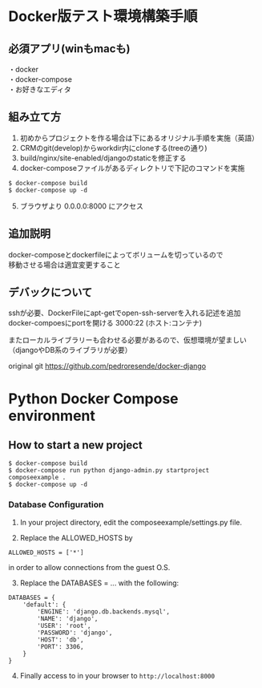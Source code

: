 
# Docker版テスト環境構築手順

## 必須アプリ(winもmacも)
・docker  
・docker-compose  
・お好きなエディタ  

## 組み立て方
1. 初めからプロジェクトを作る場合は下にあるオリジナル手順を実施（英語）
2. CRMのgit(develop)からworkdir内にcloneする(treeの通り)
3. build/nginx/site-enabled/djangoのstaticを修正する
4. docker-composeファイルがあるディレクトリで下記のコマンドを実施

```
$ docker-compose build
$ docker-compose up -d
```

5. ブラウザより 0.0.0.0:8000 にアクセス

## 追加説明
docker-composeとdockerfileによってボリュームを切っているので  
移動させる場合は適宜変更すること  

## デバックについて
sshが必要、DockerFileにapt-getでopen-ssh-serverを入れる記述を追加  
docker-compoesにportを開ける 3000:22 (ホスト:コンテナ)  

またローカルライブラリーも合わせる必要があるので、仮想環境が望ましい  
（djangoやDB系のライブラリが必要）    



original git
https://github.com/pedroresende/docker-django

# Python Docker Compose environment

## How to start a new project

```
$ docker-compose build
$ docker-compose run python django-admin.py startproject composeexample .
$ docker-compose up -d
```

### Database Configuration

1. In your project directory, edit the composeexample/settings.py file.

2. Replace the ALLOWED_HOSTS by

```
ALLOWED_HOSTS = ['*']
```

in order to allow connections from the guest O.S.

3. Replace the DATABASES = ... with the following:

```
DATABASES = {
    'default': {
        'ENGINE': 'django.db.backends.mysql',
        'NAME': 'django',
        'USER': 'root',
        'PASSWORD': 'django',
        'HOST': 'db',
        'PORT': 3306,
    }
}
```
4. Finally access to in your browser to `http://localhost:8000`